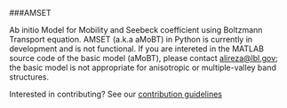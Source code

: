 
###AMSET

Ab initio Model for Mobility and Seebeck coefficient using Boltzmann Transport equation. AMSET (a.k.a aMoBT) in Python is currently in development and is not functional. If you are intereted in the MATLAB source code of the basic model (aMoBT), please contact alireza@lbl.gov; the basic model is not appropriate for anisotropic or multiple-valley band structures.


Interested in contributing? See our [contribution guidelines](https://github.com/hackingmaterials/amset/blob/master/CONTRIBUTING.md)

